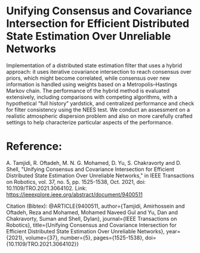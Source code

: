 # Unifying Consensus and Covariance Intersection for Efficient Distributed State Estimation Over Unreliable Networks

Implementation of a distributed state estimation filter that uses a hybrid approach: it uses iterative covariance intersection to reach consensus over priors, which might become correlated, while consensus over new information is handled using weights based on a Metropolis–Hastings Markov chain. The performance of the hybrid method is evaluated extensively, including comparisons with competing algorithms, with a hypothetical “full history” yardstick, and centralized performance and check for filter consistency using the NEES test. We conduct an assessment on a realistic atmospheric dispersion problem and also on more carefully crafted settings to help characterize particular aspects of the performance.

# Reference: 
A. Tamjidi, R. Oftadeh, M. N. G. Mohamed, D. Yu, S. Chakravorty and D. Shell, "Unifying Consensus and Covariance Intersection for Efficient Distributed State Estimation Over Unreliable Networks," in IEEE Transactions on Robotics, vol. 37, no. 5, pp. 1525-1538, Oct. 2021, doi: 10.1109/TRO.2021.3064102. Link: https://ieeexplore.ieee.org/abstract/document/9400511

Citation (Bibtex):
@ARTICLE{9400511,
  author={Tamjidi, Amirhossein and Oftadeh, Reza and Mohamed, Mohamed Naveed Gul and Yu, Dan and Chakravorty, Suman and Shell, Dylan},
  journal={IEEE Transactions on Robotics}, 
  title={Unifying Consensus and Covariance Intersection for Efficient Distributed State Estimation Over Unreliable Networks}, 
  year={2021},
  volume={37},
  number={5},
  pages={1525-1538},
  doi={10.1109/TRO.2021.3064102}}
